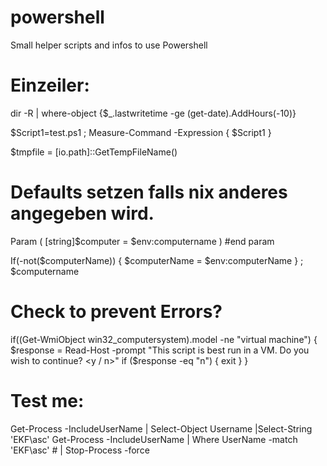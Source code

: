 # powershell
Small helper scripts and infos to use Powershell

# Einzeiler:
dir -R | where-object {$_.lastwritetime -ge (get-date).AddHours(-10)}

$Script1=test.ps1 ; Measure-Command -Expression { $Script1 }

$tmpfile = [io.path]::GetTempFileName()

# Defaults setzen falls nix anderes angegeben wird.

Param (
 [string]$computer = $env:computername
) #end param

If(-not($computerName)) { $computerName = $env:computerName } ; $computername

# Check to prevent Errors?
if((Get-WmiObject win32_computersystem).model -ne "virtual machine")
 {
 $response = Read-Host -prompt "This script is best run in a VM.
 Do you wish to continue? <y / n>"
 if ($response -eq "n") { exit }
 }


# Test me:
Get-Process -IncludeUserName | Select-Object Username |Select-String 'EKF\\asc'
Get-Process -IncludeUserName | Where UserName -match 'EKF\\asc' # | Stop-Process -force 
